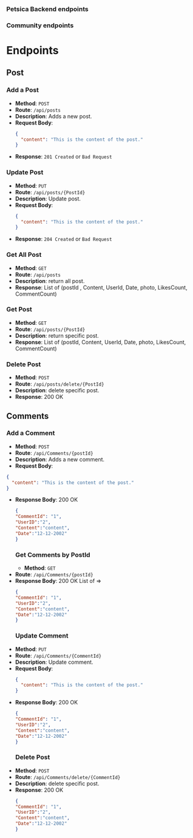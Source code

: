 ### Petsica Backend endpoints
### Community endpoints
# Endpoints
## Post
### **Add a Post**
- **Method**: `POST`
- **Route**: `/api/posts`
- **Description**: Adds a new post.
- **Request Body**:
  ```json
  {
    "content": "This is the content of the post."
  }
- **Response**: `201 Created` or `Bad Request`
### **Update Post**
- **Method**: `PUT`
- **Route**: `/api/posts/{PostId}`
- **Description**: Update post.
- **Request Body**:
  ```json
  {
    "content": "This is the content of the post."
  }
- **Response**: `204 Created` or `Bad Request`
### **Get All Post**
- **Method**: `GET`
- **Route**: `/api/posts`
- **Description**: return all post.
- **Response**: List of (postId , Content, UserId, Date, photo, LikesCount, CommentCount)
### **Get Post**
- **Method**: `GET`
- **Route**: `/api/posts/{PostId}`
- **Description**: return specific post.
- **Response**: List of (postId, Content, UserId, Date, photo, LikesCount, CommentCount)
### **Delete Post**
- **Method**: `POST`
- **Route**: `/api/posts/delete/{PostId}`
- **Description**: delete specific post.
- **Response**: 200 OK

## Comments
### **Add a Comment**
- **Method**: `POST`
- **Route**: `/api/Comments/{postId}`
- **Description**: Adds a new comment.
-  **Request Body**:
  ```json
  {
    "content": "This is the content of the post."
  }
```

- **Response Body**:
  200 OK
  ```json
  {
  "CommentId": "1",
  "UserID":"2",
  "Content":"content",
  "Date":"12-12-2002"
  }
  ```
  ### **Get Comments by PostId**
  - **Method**: `GET`
- **Route**: `/api/Comments/{postId}`
- **Response Body**:
  200 OK
    List of => 
  ```json
  {
  "CommentId": "1",
  "UserID":"2",
  "Content":"content",
  "Date":"12-12-2002"
  }
  ```
  ### **Update Comment**
- **Method**: `PUT`
- **Route**: `/api/Comments/{CommentId}`
- **Description**: Update comment.
- **Request Body**:
  ```json
  {
    "content": "This is the content of the post."
  }
- **Response Body**:
  200 OK
  ```json
  {
  "CommentId": "1",
  "UserID":"2",
  "Content":"content",
  "Date":"12-12-2002"
  }
  ```
  ### **Delete Post**
- **Method**: `POST`
- **Route**: `/api/Comments/delete/{CommentId}`
- **Description**: delete specific post.
- **Response**:   200 OK
  ```json
  {
  "CommentId": "1",
  "UserID":"2",
  "Content":"content",
  "Date":"12-12-2002"
  }

  
  
  
